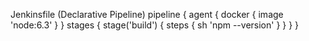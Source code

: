 
Jenkinsfile (Declarative Pipeline)
pipeline {
    agent { docker { image 'node:6.3' } }
    stages {
        stage('build') {
            steps {
                sh 'npm --version'
            }
        }
    }
}
